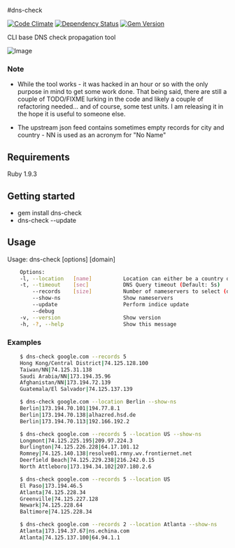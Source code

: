 #dns-check                                                                                                                                                                                                                                   

[![Code Climate](https://codeclimate.com/github/alouche/dns-check.png)](https://codeclimate.com/github/alouche/dns-check)
[![Dependency Status](https://gemnasium.com/alouche/dns-check.png)](https://gemnasium.com/alouche/dns-check)
[![Gem Version](https://badge.fury.io/rb/dns-check.png)](http://badge.fury.io/rb/dns-check)

CLI base DNS check propagation tool

![Image](http://farm9.staticflickr.com/8086/8521646535_3c2b6376cd_b_d.jpg)

### Note

* While the tool works - it was hacked in an hour or so with the only purpose in mind to get some work done. That being said, there are still a couple of TODO/FIXME lurking in the code and likely a couple of refactoring needed... and of course, some test units. I am releasing it in the hope it is useful to someone else.

* The upstream json feed contains sometimes empty records for city and country - NN is used as an acronym for "No Name"

## Requirements

Ruby 1.9.3

## Getting started

* gem install dns-check
* dns-check --update

## Usage
Usage: dns-check [options] [domain]
```bash
    Options:
    -l, --location   [name]          Location can either be a country or city
    -t, --timeout    [sec]           DNS Query timeout (Default: 5s)
        --records    [size]          Number of nameservers to select (default: 10)
        --show-ns                    Show nameservers
        --update                     Perform indice update
        --debug
    -v, --version                    Show version
    -h, -?, --help                   Show this message
```
### Examples
```bash
    $ dns-check google.com --records 5
    Hong Kong/Central District|74.125.128.100
    Taiwan/NN|74.125.31.138
    Saudi Arabia/NN|173.194.35.96
    Afghanistan/NN|173.194.72.139
    Guatemala/El Salvador|74.125.137.139
```

```bash
    $ dns-check google.com --location Berlin --show-ns
    Berlin|173.194.70.101|194.77.8.1
    Berlin|173.194.70.138|alhazred.hsd.de
    Berlin|173.194.70.113|192.166.192.2
```

```bash
    $ dns-check google.com --records 5 --location US --show-ns
    Longmont|74.125.225.195|209.97.224.3
    Burlington|74.125.226.228|64.17.101.12
    Romney|74.125.140.138|resolve01.rmny.wv.frontiernet.net
    Deerfield Beach|74.125.229.238|216.242.0.15
    North Attleboro|173.194.34.102|207.180.2.6
```

```bash
    $ dns-check google.com --records 5 --location US
    El Paso|173.194.46.5
    Atlanta|74.125.228.34
    Greenville|74.125.227.128
    Newark|74.125.228.64
    Baltimore|74.125.228.34
```

```bash
    $ dns-check google.com --records 2 --location Atlanta --show-ns
    Atlanta|173.194.37.67|ns.echina.com
    Atlanta|74.125.137.100|64.94.1.1
```

